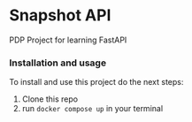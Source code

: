 # Snapshot API

PDP Project for learning FastAPI


### Installation and usage

To install and use this project do the next steps:
1. Clone this repo
2. run `docker compose up` in your terminal
